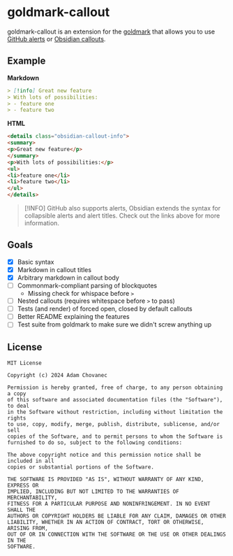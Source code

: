 # goldmark-callout

goldmark-callout is an extension for the
[goldmark](http://github.com/yuin/goldmark) that allows you to use [GitHub
alerts](https://docs.github.com/en/get-started/writing-on-github/getting-started-with-writing-and-formatting-on-github/basic-writing-and-formatting-syntax#alerts)
or [Obsidian
callouts](https://help.obsidian.md/Editing+and+formatting/Callouts).

## Example

**Markdown**

```markdown
> [!info] Great new feature
> With lots of possibilities:
> - feature one
> - feature two
```

**HTML**

```html
<details class="obsidian-callout-info">
<summary>
<p>Great new feature</p>
</summary>
<p>With lots of possibilities:</p>
<ul>
<li>feature one</li>
<li>feature two</li>
</ul>
</details>
```

> [!INFO]
> GitHub also supports alerts, Obsidian extends the syntax for collapsible
> alerts and alert titles. Check out the links above for more information.

## Goals

- [x] Basic syntax
- [x] Markdown in callout titles
- [x] Arbitrary markdown in callout body
- [ ] Commonmark-compliant parsing of blockquotes
  - Missing check for whispace before `>`
- [ ] Nested callouts (requires whitespace before `>` to pass)
- [ ] Tests (and render) of forced open, closed by default callouts
- [ ] Better README explaining the features
- [ ] Test suite from goldmark to make sure we didn't screw anything up

## License

```
MIT License

Copyright (c) 2024 Adam Chovanec

Permission is hereby granted, free of charge, to any person obtaining a copy
of this software and associated documentation files (the "Software"), to deal
in the Software without restriction, including without limitation the rights
to use, copy, modify, merge, publish, distribute, sublicense, and/or sell
copies of the Software, and to permit persons to whom the Software is
furnished to do so, subject to the following conditions:

The above copyright notice and this permission notice shall be included in all
copies or substantial portions of the Software.

THE SOFTWARE IS PROVIDED "AS IS", WITHOUT WARRANTY OF ANY KIND, EXPRESS OR
IMPLIED, INCLUDING BUT NOT LIMITED TO THE WARRANTIES OF MERCHANTABILITY,
FITNESS FOR A PARTICULAR PURPOSE AND NONINFRINGEMENT. IN NO EVENT SHALL THE
AUTHORS OR COPYRIGHT HOLDERS BE LIABLE FOR ANY CLAIM, DAMAGES OR OTHER
LIABILITY, WHETHER IN AN ACTION OF CONTRACT, TORT OR OTHERWISE, ARISING FROM,
OUT OF OR IN CONNECTION WITH THE SOFTWARE OR THE USE OR OTHER DEALINGS IN THE
SOFTWARE.
```
